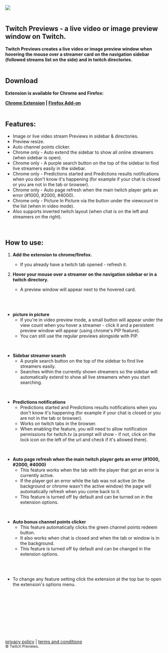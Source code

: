 ![](summ1gx.png)
<br/>
<br/>
## **Twitch Previews - a live video or image preview window on Twitch.**
                                                                                     
**Twitch Previews creates a live video or image preview window when hovering the mouse over a streamer card on the navigation sidebar (followed streams list on the side) and in twitch directories.**
<br/>
<br/>

## Download
**Extension is available for Chrome and Firefox:<br/>**

**[Chrome Extension](https://chrome.google.com/webstore/detail/twitch-previews/hpmbiinljekjjcjgijnlbmgcmoonclah/
) | [Firefox Add-on](https://addons.mozilla.org/en-US/firefox/addon/twitchpreviews/)**
<br/>
<br/>

## Features:
- Image or live video stream Previews in sidebar & directories.
- Preview resize.
- Auto channel points clicker.
- Chrome only - Auto extend the sidebar to show all online streamers (when sidebar is open).
- Chrome only - A purple search button on the top of the sidebar to find live streamers easily in the sidebar.
- Chrome only - Predictions started and Predictions results notifications when you don't know it's happening (for example if your chat is closed or you are not in the tab or browser).
- Chrome only - Auto page refresh when the main twitch player gets an error (#1000, #2000, #4000).
- Chrome only - Picture In Picture via the button under the viewcount in the list (when in video mode).
- Also supports inverted twitch layout (when chat is on the left and streamers on the right).
<br/>

## How to use:
1. **Add the extension to chrome/firefox.**
    - If you already have a twitch tab opened - refresh it.

2. **Hover your mouse over a streamer on the navigation sidebar or in a twitch directory.**
    - A preview window will appear next to the hovered card.
<br/>
<br/>

* **picture in picture**
    - If you're in video preview mode, a small button will appear under the view count when you hover a streamer - click it and a persistent preview window will appear (using chrome's PIP feature).
    - You can still use the regular previews alongside with PIP.
<br/>


* **Sidebar streamer search**
    - A purple search button on the top of the sidebar to find live streamers easily.
    - Searches within the currently shown streamers so the sidebar will automatically extend to show all live streamers when you start searching.
<br/>


* **Predictions notifications**
    - Predictions started and Predictions results notifications when you don't know it's happening (for example if your chat is closed or you are not in the tab or browser).
    - Works on twitch tabs in the browser.
    - When enabling the feature, you will need to allow notification permissions for twitch.tv (a prompt will show - if not, click on the lock icon on the left of the url and check if it's allowed there).
<br/>


* **Auto page refresh when the main twitch player gets an error (#1000, #2000, #4000)**
    - This feature works when the tab with the player that got an error is currently active.
    - If the player got an error while the tab was not active (in the background or chrome wasn't the active window) the page will automatically refresh when you come back to it.
    - This feature is turned off by default and can be turned on in the extension options.
<br/>


* **Auto bonus channel points clicker**
    - This feature automatically clicks the green channel points redeem button.
    - It also works when chat is closed and when the tab or window is in the background.
    - This feature is turned off by default and can be changed in the extension options.



<br/>
<br/>

- To change any feature setting click the extension at the top bar to open the extension's options menu.
<br/>
<br/>
<br/>
<br/>
<br/>
<br/>
<br/>
<br/>

[privacy policy](https://sites.google.com/view/twitchpreviews-privacy-policy
) | [terms and conditions](https://sites.google.com/view/twitchpreviews-t-a-c/) 
<br/>
<sub>© Twitch Previews.</sub>